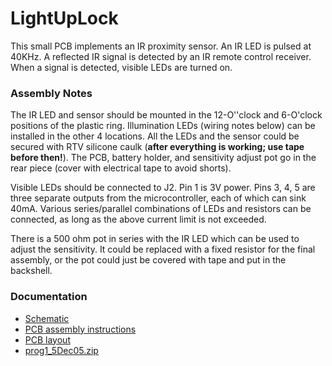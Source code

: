 # LightUpLock
This small PCB implements an IR proximity sensor.  An IR LED is pulsed at 40KHz.
A reflected IR signal is detected by an IR remote control receiver.
When a signal is detected, visible LEDs are turned on.

### Assembly Notes

The IR LED and sensor should be mounted in the 12-O''clock and 6-O'clock
positions of the plastic ring.  Illumination LEDs (wiring notes below)
can be installed in the other 4 locations.  All the LEDs and the sensor
could be secured with RTV silicone caulk (__after everything is working;
use tape before then!__).  The PCB, battery holder, and sensitivity
adjust pot go in the rear piece (cover with electrical tape to avoid shorts).

Visible LEDs should be connected to J2.  Pin 1 is 3V power.  Pins 3, 4, 5 are
three separate outputs from the microcontroller, each of which can sink 40mA.
Various series/parallel combinations of LEDs and resistors can be connected,
as long as the above current limit is not exceeded.

There is a 500 ohm pot in series with the IR LED which can be used to adjust
the sensitivity.  It could be replaced with a fixed resistor for the final
assembly, or the pot could just be covered with tape and put in the backshell.

### Documentation

 * [Schematic](http://joule.bu.edu/~hazen/LightUpLock/Sensor.pdf)
 * [PCB assembly instructions](http://joule.bu.edu/~hazen/LightUpLock/assembly.pdf)
 * [PCB layout](http://joule.bu.edu/~hazen/LightUpLock/lock_pcb.gif)
 * [prog1_5Dec05.zip](http://joule.bu.edu/~hazen/LightUpLock/prog1_5Dec05.zip)



